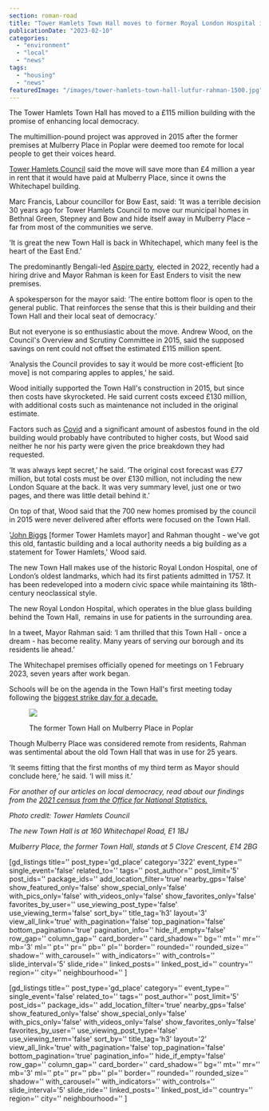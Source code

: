 ```yaml
---
section: roman-road
title: "Tower Hamlets Town Hall moves to former Royal London Hospital in Whitechapel seven years after works began"
publicationDate: "2023-02-10"
categories: 
  - "environment"
  - "local"
  - "news"
tags: 
  - "housing"
  - "news"
featuredImage: "/images/tower-hamlets-town-hall-lutfur-rahman-1500.jpg"
---
```


The Tower Hamlets Town Hall has moved to a £115 million building with the promise of enhancing local democracy.

The multimillion-pound project was approved in 2015 after the former premises at Mulberry Place in Poplar were deemed too remote for local people to get their voices heard.

[Tower Hamlets Council](https://romanroadlondon.com/tower-hamlets-council-launches-mayor-university-bursary-award/) said the move will save more than £4 million a year in rent that it would have paid at Mulberry Place, since it owns the Whitechapel building.

Marc Francis, Labour councillor for Bow East, said: ‘It was a terrible decision 30 years ago for Tower Hamlets Council to move our municipal homes in Bethnal Green, Stepney and Bow and hide itself away in Mulberry Place – far from most of the communities we serve.

‘It is great the new Town Hall is back in Whitechapel, which many feel is the heart of the East End.’

The predominantly Bengali-led [Aspire party](https://romanroadlondon.com/tower-hamlets-aspire-party-majority-win/)_,_ elected in 2022, recently had a hiring drive and Mayor Rahman is keen for East Enders to visit the new premises.

A spokesperson for the mayor said: ‘The entire bottom floor is open to the general public. That reinforces the sense that this is their building and their Town Hall and their local seat of democracy.’

But not everyone is so enthusiastic about the move. Andrew Wood, on the Council's Overview and Scrutiny Committee in 2015, said the supposed savings on rent could not offset the estimated £115 million spent.

‘Analysis the Council provides to say it would be more cost-efficient \[to move\] is not comparing apples to apples,’ he said.

Wood initially supported the Town Hall's construction in 2015, but since then costs have skyrocketed. He said current costs exceed £130 million, with additional costs such as maintenance not included in the original estimate.

Factors such as [Covid](https://romanroadlondon.com/high-street-coronavirus-impact/) and a significant amount of asbestos found in the old building would probably have contributed to higher costs, but Wood said neither he nor his party were given the price breakdown they had requested.

‘It was always kept secret,’ he said. ‘The original cost forecast was £77 million, but total costs must be over £130 million, not including the new London Square at the back. It was very summary level, just one or two pages, and there was little detail behind it.’

On top of that, Wood said that the 700 new homes promised by the council in 2015 were never delivered after efforts were focused on the Town Hall.

'[John Biggs](https://romanroadlondon.com/former-mayor-john-biggs-suspended-twitter-tower-hamlets-labour/) \[former Tower Hamlets mayor\] and Rahman thought - we've got this old, fantastic building and a local authority needs a big building as a statement for Tower Hamlets,' Wood said.

The new Town Hall makes use of the historic Royal London Hospital, one of London’s oldest landmarks, which had its first patients admitted in 1757. It has been redeveloped into a modern civic space while maintaining its 18th-century neoclassical style.

The new Royal London Hospital, which operates in the blue glass building behind the Town Hall,  remains in use for patients in the surrounding area.

In a tweet, Mayor Rahman said: ‘I am thrilled that this Town Hall - once a dream - has become reality. Many years of serving our borough and its residents lie ahead.’

The Whitechapel premises officially opened for meetings on 1 February 2023, seven years after work began. 

Schools will be on the agenda in the Town Hall's first meeting today following the [biggest strike day for a decade.](https://romanroadlondon.com/east-end-teachers-winter-strikes-mile-end-bethnal-green/)

<figure>

![](/images/tower-hamlets-town-hall-mulberry-place-poplar-1500-1024x683.jpg)

<figcaption>

The former Town Hall on Mulberry Place in Poplar

</figcaption>

</figure>

Though Mulberry Place was considered remote from residents, Rahman was sentimental about the old Town Hall that was in use for 25 years.

‘It seems fitting that the first months of my third term as Mayor should conclude here,’ he said. ‘I will miss it.’

_For another of our articles on local democracy, read about our findings from the_ [_2021 census from the Office for National Statistics._](https://romanroadlondon.com/census-2021-tower-hamlets-language-figures/)

_Photo credit: Tower Hamlets Council_

_The new Town Hall is at 160 Whitechapel Road, E1 1BJ_

_Mulberry Place, the former Town Hall_, _stands at 5 Clove Crescent, E14 2BG_

\[gd\_listings title='' post\_type='gd\_place' category='322' event\_type='' single\_event='false' related\_to='' tags='' post\_author='' post\_limit='5' post\_ids='' package\_ids='' add\_location\_filter='true' nearby\_gps='false' show\_featured\_only='false' show\_special\_only='false' with\_pics\_only='false' with\_videos\_only='false' show\_favorites\_only='false' favorites\_by\_user='' use\_viewing\_post\_type='false' use\_viewing\_term='false' sort\_by='' title\_tag='h3' layout='3' view\_all\_link='true' with\_pagination='false' top\_pagination='false' bottom\_pagination='true' pagination\_info='' hide\_if\_empty='false' row\_gap='' column\_gap='' card\_border='' card\_shadow='' bg='' mt='' mr='' mb='3' ml='' pt='' pr='' pb='' pl='' border='' rounded='' rounded\_size='' shadow='' with\_carousel='' with\_indicators='' with\_controls='' slide\_interval='5' slide\_ride='' linked\_posts='' linked\_post\_id='' country='' region='' city='' neighbourhood='' \]

\[gd\_listings title='' post\_type='gd\_place' category='' event\_type='' single\_event='false' related\_to='' tags='' post\_author='' post\_limit='5' post\_ids='' package\_ids='' add\_location\_filter='true' nearby\_gps='false' show\_featured\_only='false' show\_special\_only='false' with\_pics\_only='false' with\_videos\_only='false' show\_favorites\_only='false' favorites\_by\_user='' use\_viewing\_post\_type='false' use\_viewing\_term='false' sort\_by='' title\_tag='h3' layout='2' view\_all\_link='true' with\_pagination='false' top\_pagination='false' bottom\_pagination='true' pagination\_info='' hide\_if\_empty='false' row\_gap='' column\_gap='' card\_border='' card\_shadow='' bg='' mt='' mr='' mb='3' ml='' pt='' pr='' pb='' pl='' border='' rounded='' rounded\_size='' shadow='' with\_carousel='' with\_indicators='' with\_controls='' slide\_interval='5' slide\_ride='' linked\_posts='' linked\_post\_id='' country='' region='' city='' neighbourhood='' \]
